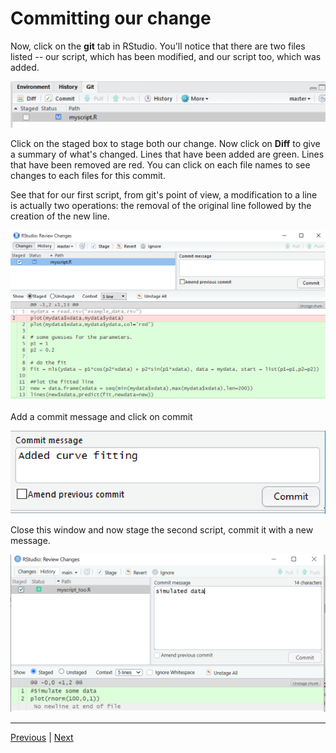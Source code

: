 # Committing our change

Now, click on the **git** tab in RStudio. You'll notice that there are two files listed -- our script, which has been modified, and our script too, which was added.

![](./assets/git_changed.png)

Click on the staged box to stage both our change. Now click on  **Diff** to give a summary of what's changed. Lines that have been added are green. Lines that have been removed are red. You can click on each file names to see changes to each files for this commit.

See that for our first script, from git's point of view, a modification to a line is actually two operations: the removal of the original line followed by the creation of the new line.

![](./assets/git_diff.png)

Add a commit message and click on commit

![](./assets/git_commit_message2.png)

Close this window and now stage the second script, commit it with a new message.

![](./assets/git_commit_message3.png)


***

[Previous](./making_change.md) | [Next](./viewing_history.md)
